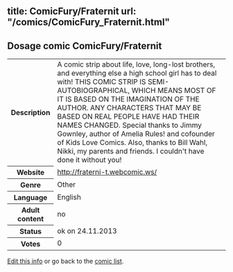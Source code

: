 title: ComicFury/Fraternit
url: "/comics/ComicFury_Fraternit.html"
---
Dosage comic ComicFury/Fraternit
-----------------------------------------

<p id="msg"></p>
<script type="text/javascript">
if (window.location.search === '?edit_info_mail=sent_ok') {
  var elem = document.getElementById("msg");
  elem.innerHTML = 'Edited information sucessfully sent for review, which is usually done daily. Thanks!';
  elem.className = 'ok';
}
</script>
<table class="comicinfo">
<tr>
<th>Description</th><td>A comic strip about life, love, long-lost brothers, and everything else a high school girl has to deal with! THIS COMIC STRIP IS SEMI-AUTOBIOGRAPHICAL, WHICH MEANS MOST OF IT IS BASED ON THE IMAGINATION OF THE AUTHOR. ANY CHARACTERS THAT MAY BE BASED ON REAL PEOPLE HAVE HAD THEIR NAMES CHANGED. Special thanks to Jimmy Gownley, author of Amelia Rules! and cofounder of Kids Love Comics. Also, thanks to Bill Wahl, Nikki, my parents and friends. I couldn't have done it without you!</td>
</tr>
<tr>
<th>Website</th><td><a href="http://fraterni-t.webcomic.ws/">http://fraterni-t.webcomic.ws/</a></td>
</tr>
<tr>
<th>Genre</th><td>Other</td>
</tr>
<tr>
<th>Language</th><td>English</td>
</tr>
<tr>
<th>Adult content</th><td>no</td>
</tr>
<tr>
<th>Status</th><td>ok on 24.11.2013</td>
</tr>
<tr>
<th>Votes</th><td>0</td>
</tr>
</table>

[Edit this info](ComicFury_Fraternit_edit.html) or go back to the [comic list](../comic-index.html).
